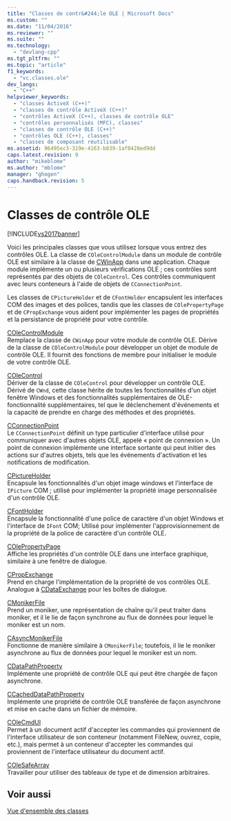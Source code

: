 ```yaml
---
title: "Classes de contr&#244;le OLE | Microsoft Docs"
ms.custom: ""
ms.date: "11/04/2016"
ms.reviewer: ""
ms.suite: ""
ms.technology: 
  - "devlang-cpp"
ms.tgt_pltfrm: ""
ms.topic: "article"
f1_keywords: 
  - "vc.classes.ole"
dev_langs: 
  - "C++"
helpviewer_keywords: 
  - "classes ActiveX (C++)"
  - "classes de contrôle ActiveX (C++)"
  - "contrôles ActiveX (C++), classes de contrôle OLE"
  - "contrôles personnalisés (MFC), classes"
  - "classes de contrôle OLE (C++)"
  - "contrôles OLE (C++), classes"
  - "classes de composant réutilisable"
ms.assetid: 96495ec3-319e-4163-b839-1af0428ed9dd
caps.latest.revision: 9
author: "mikeblome"
ms.author: "mblome"
manager: "ghogen"
caps.handback.revision: 5
---
```

# Classes de contr&#244;le OLE
[!INCLUDE[vs2017banner](../assembler/inline/includes/vs2017banner.md)]

Voici les principales classes que vous utilisez lorsque vous entrez des contrôles OLE.  La classe de `COleControlModule` dans un module de contrôle OLE est similaire à la classe de [CWinApp](../mfc/reference/cwinapp-class.md) dans une application.  Chaque module implémente un ou plusieurs vérifications OLE ; ces contrôles sont représentés par des objets de `COleControl`.  Ces contrôles communiquent avec leurs conteneurs à l'aide de objets de `CConnectionPoint`.  
  
 Les classes de `CPictureHolder` et de `CFontHolder` encapsulent les interfaces COM des images et des polices, tandis que les classes de `COlePropertyPage` et de `CPropExchange` vous aident pour implémenter les pages de propriétés et la persistance de propriété pour votre contrôle.  
  
 [COleControlModule](../mfc/reference/colecontrolmodule-class.md)  
 Remplace la classe de `CWinApp` pour votre module de contrôle OLE.  Dérive de la classe de `COleControlModule` pour développer un objet de module de contrôle OLE.  Il fournit des fonctions de membre pour initialiser le module de votre contrôle OLE.  
  
 [COleControl](../mfc/reference/colecontrol-class.md)  
 Dériver de la classe de `COleControl` pour développer un contrôle OLE.  Dérivé de `CWnd`, cette classe hérite de toutes les fonctionnalités d'un objet fenêtre Windows et des fonctionnalités supplémentaires de OLE\-fonctionnalité supplémentaires, tel que le déclenchement d'événements et la capacité de prendre en charge des méthodes et des propriétés.  
  
 [CConnectionPoint](../mfc/reference/cconnectionpoint-class.md)  
 Le `CConnectionPoint` définit un type particulier d'interface utilisé pour communiquer avec d'autres objets OLE, appelé « point de connexion ».  Un point de connexion implémente une interface sortante qui peut initier des actions sur d'autres objets, tels que les événements d'activation et les notifications de modification.  
  
 [CPictureHolder](../mfc/reference/cpictureholder-class.md)  
 Encapsule les fonctionnalités d'un objet image windows et l'interface de `IPicture` COM ; utilisé pour implémenter la propriété image personnalisée d'un contrôle OLE.  
  
 [CFontHolder](../mfc/reference/cfontholder-class.md)  
 Encapsule la fonctionnalité d'une police de caractère d'un objet Windows et l'interface de `IFont` COM; Utilisé pour implémenter l'approvisionnement de la propriété de la police de caractère d'un contrôle OLE.  
  
 [COlePropertyPage](../mfc/reference/colepropertypage-class.md)  
 Affiche les propriétés d'un contrôle OLE dans une interface graphique, similaire à une fenêtre de dialogue.  
  
 [CPropExchange](../mfc/reference/cpropexchange-class.md)  
 Prend en charge l'implémentation de la propriété de vos contrôles OLE.  Analogue à [CDataExchange](../mfc/reference/cdataexchange-class.md) pour les boîtes de dialogue.  
  
 [CMonikerFile](../mfc/reference/cmonikerfile-class.md)  
 Prend un moniker, une représentation de chaîne qu'il peut traiter dans moniker, et il le lie de façon synchrone au flux de données pour lequel le moniker est un nom.  
  
 [CAsyncMonikerFile](../mfc/reference/casyncmonikerfile-class.md)  
 Fonctionne de manière similaire à `CMonikerFile`; toutefois, il lie le moniker asynchrone au flux de données pour lequel le moniker est un nom.  
  
 [CDataPathProperty](../mfc/reference/cdatapathproperty-class.md)  
 Implémente une propriété de contrôle OLE qui peut être chargée de façon asynchrone.  
  
 [CCachedDataPathProperty](../mfc/reference/ccacheddatapathproperty-class.md)  
 Implémente une propriété de contrôle OLE transférée de façon asynchrone et mise en cache dans un fichier de mémoire.  
  
 [COleCmdUI](../mfc/reference/colecmdui-class.md)  
 Permet à un document actif d'accepter les commandes qui proviennent de l'interface utilisateur de son conteneur \(notamment FileNew, ouvrez, copie, etc.\), mais permet à un conteneur d'accepter les commandes qui proviennent de l'interface utilisateur du document actif.  
  
 [COleSafeArray](../mfc/reference/colesafearray-class.md)  
 Travailler pour utiliser des tableaux de type et de dimension arbitraires.  
  
## Voir aussi  
 [Vue d'ensemble des classes](../mfc/class-library-overview.md)